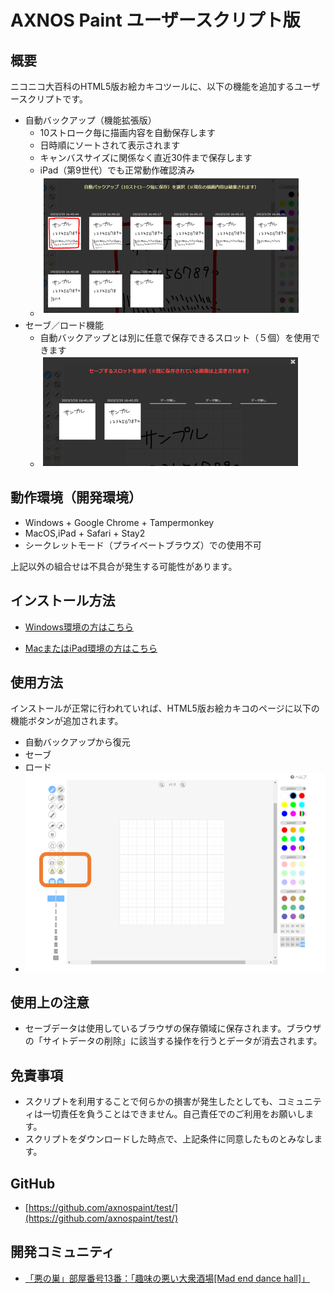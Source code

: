 # AXNOS Paint ユーザースクリプト版

## 概要
ニコニコ大百科のHTML5版お絵カキコツールに、以下の機能を追加するユーザースクリプトです。

* 自動バックアップ（機能拡張版）
    * 10ストローク毎に描画内容を自動保存します
    * 日時順にソートされて表示されます
    * キャンバスサイズに関係なく直近30件まで保存します
    * iPad（第9世代）でも正常動作確認済み
    * ![image](./assets/img/h5as_ss03.png)
* セーブ／ロード機能
    * 自動バックアップとは別に任意で保存できるスロット（５個）を使用できます
    * ![image](./assets/img/h5as_ss02.png)

## 動作環境（開発環境）
* Windows + Google Chrome + Tampermonkey
* MacOS,iPad + Safari + Stay2
* シークレットモード（プライベートブラウズ）での使用不可

上記以外の組合せは不具合が発生する可能性があります。

## インストール方法

* [Windows環境の方はこちら](./install_win.md)

* [MacまたはiPad環境の方はこちら](./install_ipad.md)

## 使用方法

インストールが正常に行われていれば、HTML5版お絵カキコのページに以下の機能ボタンが追加されます。
* 自動バックアップから復元
* セーブ
* ロード
* ![image](./assets/img/h5as_ss01.png)

## 使用上の注意
* セーブデータは使用しているブラウザの保存領域に保存されます。ブラウザの「サイトデータの削除」に該当する操作を行うとデータが消去されます。

## 免責事項
* スクリプトを利用することで何らかの損害が発生したとしても、コミュニティは一切責任を負うことはできません。自己責任でのご利用をお願いします。
* スクリプトをダウンロードした時点で、上記条件に同意したものとみなします。

## GitHub
* [https://github.com/axnospaint/test/](https://github.com/axnospaint/test/)

## 開発コミュニティ
* [「悪の巣」部屋番号13番：「趣味の悪い大衆酒場[Mad end dance hall]」](https://com.nicovideo.jp/community/co1128854)
